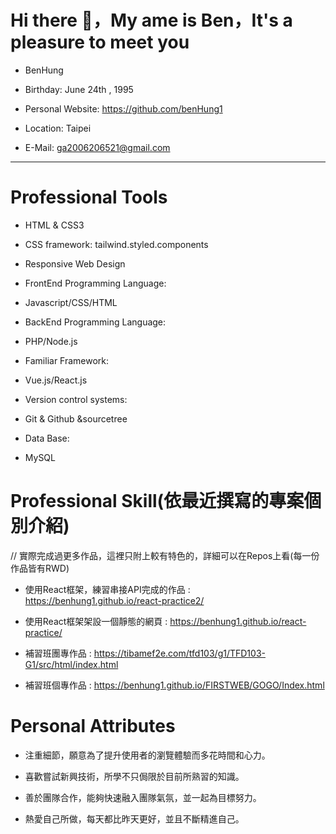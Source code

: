 # Hi there 👋，My ame is Ben，It's a pleasure to meet you

* BenHung

* Birthday: June 24th , 1995

* Personal Website: https://github.com/benHung1

* Location: Taipei

* E-Mail: ga2006206521@gmail.com

----------------------------------

# Professional Tools

* HTML & CSS3 

* CSS framework: tailwind.styled.components

* Responsive Web Design
* FrontEnd Programming Language:

* Javascript/CSS/HTML
 
* BackEnd Programming Language:

* PHP/Node.js

* Familiar Framework:

* Vue.js/React.js

* Version control systems: 

* Git & Github &sourcetree

* Data Base: 
 
* MySQL

# Professional Skill(依最近撰寫的專案個別介紹)

// 實際完成過更多作品，這裡只附上較有特色的，詳細可以在Repos上看(每一份作品皆有RWD)

* 使用React框架，練習串接API完成的作品 : https://benhung1.github.io/react-practice2/

* 使用React框架架設一個靜態的網頁 : https://benhung1.github.io/react-practice/

* 補習班團專作品 : https://tibamef2e.com/tfd103/g1/TFD103-G1/src/html/index.html

* 補習班個專作品 : https://benhung1.github.io/FIRSTWEB/GOGO/Index.html


# Personal Attributes

* 注重細節，願意為了提升使用者的瀏覽體驗而多花時間和心力。

* 喜歡嘗試新興技術，所學不只侷限於目前所熟習的知識。

* 善於團隊合作，能夠快速融入團隊氣氛，並一起為目標努力。

* 熱愛自己所做，每天都比昨天更好，並且不斷精進自己。
